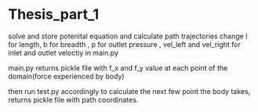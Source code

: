 # Thesis_part_1
solve and store potenital equation and calculate path trajectories
change l for length, b for breadth , p for outlet pressure ,
vel_left and vel_right for inlet and outlet veloctiy in main.py


main.py returns pickle file with f_x and f_y value at each point of the domain(force experienced by body)

then run test.py accordingly to calculate the next few point the body takes, returns pickle file with path coordinates.
